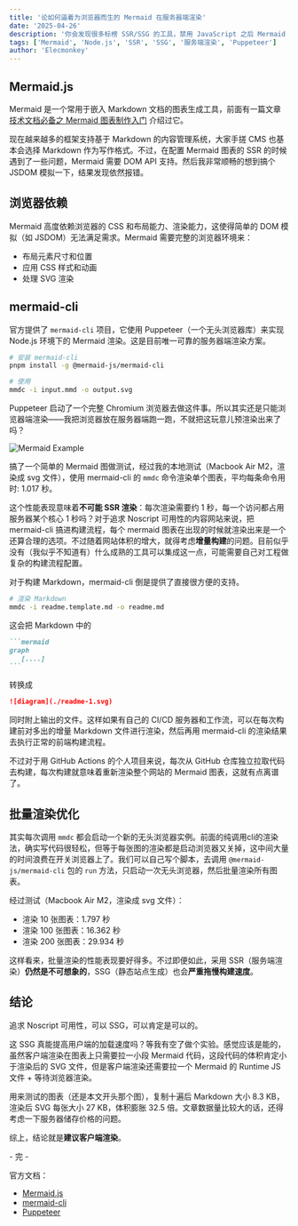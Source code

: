```yaml
---
title: '论如何逼着为浏览器而生的 Mermaid 在服务器端渲染'
date: '2025-04-26'
description: '你会发现很多标榜 SSR/SSG 的工具，禁用 JavaScript 之后 Mermaid 就无法显示了。我不服，一通尝试之后我服了。'
tags: ['Mermaid', 'Node.js', 'SSR', 'SSG', '服务端渲染', 'Puppeteer']
author: 'Elecmonkey'
---
```


## Mermaid.js

Mermaid 是一个常用于嵌入 Markdown 文档的图表生成工具，前面有一篇文章 [技术文档必备之 Mermaid 图表制作入门](https://elecmonkey.com/blog/mermaid-tutorial) 介绍过它。

现在越来越多的框架支持基于 Markdown 的内容管理系统，大家手搓 CMS 也基本会选择 Markdown 作为写作格式。不过，在配置 Mermaid 图表的 SSR 的时候遇到了一些问题，Mermaid 需要 DOM API 支持。然后我非常顺畅的想到搞个 JSDOM 模拟一下，结果发现依然报错。

## 浏览器依赖

Mermaid 高度依赖浏览器的 CSS 和布局能力、渲染能力，这使得简单的 DOM 模拟（如 JSDOM）无法满足需求。Mermaid 需要完整的浏览器环境来：

- 布局元素尺寸和位置
- 应用 CSS 样式和动画
- 处理 SVG 渲染

## mermaid-cli

官方提供了 `mermaid-cli` 项目，它使用 Puppeteer（一个无头浏览器库）来实现 Node.js 环境下的 Mermaid 渲染。这是目前唯一可靠的服务器端渲染方案。

```bash
# 安装 mermaid-cli
pnpm install -g @mermaid-js/mermaid-cli

# 使用
mmdc -i input.mmd -o output.svg
```
Puppeteer 启动了一个完整 Chromium 浏览器去做这件事。所以其实还是只能浏览器端渲染——我把浏览器放在服务器端跑一跑，不就把这玩意儿预渲染出来了吗？

![Mermaid Example](https://images.elecmonkey.com/articles/202504/mermaid-example-lr.svg)

搞了一个简单的 Mermaid 图做测试，经过我的本地测试（Macbook Air M2，渲染成 svg 文件），使用 mermaid-cli 的 `mmdc` 命令渲染单个图表，平均每条命令用时: 1.017 秒。

这个性能表现意味着**不可能 SSR 渲染**：每次渲染需要约 1 秒，每一个访问都占用服务器某个核心 1 秒吗？对于追求 Noscript 可用性的内容网站来说，把 mermaid-cli 搞进构建流程，每个 mermaid 图表在出现的时候就渲染出来是一个还算合理的选项。不过随着网站体积的增大，就得考虑**增量构建**的问题。目前似乎没有（我似乎不知道有）什么成熟的工具可以集成这一点，可能需要自己对工程做复杂的构建流程配置。

对于构建 Markdown，mermaid-cli 倒是提供了直接很方便的支持。
```bash
# 渲染 Markdown
mmdc -i readme.template.md -o readme.md
```

这会把 Markdown 中的

````markdown
```mermaid
graph
   [....]
```
````

转换成
```markdown
![diagram](./readme-1.svg)
```

同时附上输出的文件。这样如果有自己的 CI/CD 服务器和工作流，可以在每次构建前对多出的增量 Markdown 文件进行渲染，然后再用 mermaid-cli 的渲染结果去执行正常的前端构建流程。

不过对于用 GitHub Actions 的个人项目来说，每次从 GitHub 仓库独立拉取代码去构建，每次构建就意味着重新渲染整个网站的 Mermaid 图表，这就有点离谱了。

## 批量渲染优化

其实每次调用 `mmdc` 都会启动一个新的无头浏览器实例。前面的纯调用cli的渲染法，确实写代码很轻松，但等于每张图的渲染都是启动浏览器又关掉，这中间大量的时间浪费在开关浏览器上了。我们可以自己写个脚本，去调用 `@mermaid-js/mermaid-cli` 包的 `run` 方法，只启动一次无头浏览器，然后批量渲染所有图表。

经过测试（Macbook Air M2，渲染成 svg 文件）：

- 渲染 10 张图表：1.797 秒
- 渲染 100 张图表：16.362 秒
- 渲染 200 张图表：29.934 秒

这样看来，批量渲染的性能表现要好得多。不过即便如此，采用 SSR（服务端渲染）**仍然是不可想象的**，SSG（静态站点生成）也会**严重拖慢构建速度**。

## 结论

追求 Noscript 可用性，可以 SSG，可以肯定是可以的。

这 SSG 真能提高用户端的加载速度吗？等我有空了做个实验。感觉应该是能的，虽然客户端渲染在图表上只需要拉一小段 Mermaid 代码，这段代码的体积肯定小于渲染后的 SVG 文件，但是客户端渲染还需要拉一个 Mermaid 的 Runtime JS 文件 + 等待浏览器渲染。

用来测试的图表（还是本文开头那个图），复制十遍后 Markdown 大小 8.3 KB，渲染后 SVG 每张大小 27 KB，体积膨胀 32.5 倍。文章数据量比较大的话，还得考虑一下服务器储存价格的问题。


综上，结论就是**建议客户端渲染**。

\- 完 \-

官方文档：
- [Mermaid.js](https://mermaid.js.org/)
- [mermaid-cli](https://github.com/mermaid-js/mermaid-cli)
- [Puppeteer](https://pptr.dev/)
